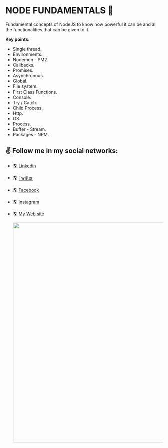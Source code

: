 # NODE FUNDAMENTALS 🚀

Fundamental concepts of NodeJS to know how powerful it can be and all the functionalities that can be given to it.

**Key points:**

- Single thread.
- Environments.
- Nodemon - PM2.
- Callbacks.
- Promises.
- Asynchronous.
- Global.
- File system.
- First Class Functions.
- Console.
- Try / Catch.
- Child Process.
- Http.
- OS.
- Process.
- Buffer - Stream.
- Packages - NPM.

## ✌️ Follow me in my social networks:

- 🌎 [Linkedin](https://www.linkedin.com/in/juancodev/)
- 🌎 [Twitter](https://twitter.com/juancodev_)
- 🌎 [Facebook](https://www.facebook.com/juancodev)
- 🌎 [Instagram](https://www.instagram.com/juancodev/)
- 🌎 [My Web site](https://juancodev.github.io/Portfolio/)

  <img src="https://res.cloudinary.com/juancms98/image/upload/v1630885661/juancms98_yzbssj.png" width="700" heigth="700">
